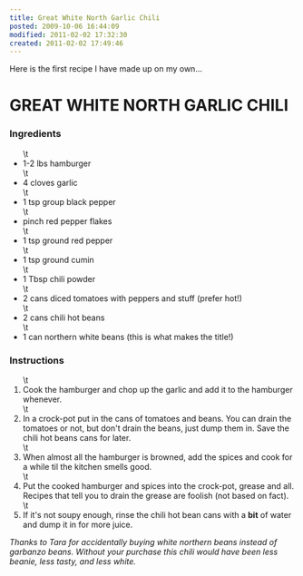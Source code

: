 ```yaml
---
title: Great White North Garlic Chili
posted: 2009-10-06 16:44:09
modified: 2011-02-02 17:32:30
created: 2011-02-02 17:49:46
---
```

Here is the first recipe I have made up on my own...
<h1>GREAT WHITE NORTH GARLIC CHILI</h1>
<h3>Ingredients</h3>
<ul>
\t<li>1-2 lbs hamburger</li>
\t<li>4 cloves garlic</li>
\t<li>1 tsp group black pepper</li>
\t<li>pinch red pepper flakes</li>
\t<li>1 tsp ground red pepper</li>
\t<li>1 tsp ground cumin</li>
\t<li>1 Tbsp chili powder</li>
\t<li>2 cans diced tomatoes with peppers and stuff (prefer hot!)</li>
\t<li>2 cans chili hot beans</li>
\t<li>1 can northern white beans (this is what makes the title!)</li>
</ul>
<h3>Instructions</h3>
<ol>
\t<li> Cook the hamburger and chop up the garlic and add it to the hamburger whenever.</li>
\t<li>In a crock-pot put in the cans of tomatoes and beans. You can drain the tomatoes or not, but don't drain the beans, just dump them in. Save the chili hot beans cans for later.</li>
\t<li>When almost all the hamburger is browned, add the spices and cook for a while til the kitchen smells good.</li>
\t<li>Put the cooked hamburger and spices into the crock-pot, grease and all. Recipes that tell you to drain the grease are foolish (not based on fact).</li>
\t<li>If it's not soupy enough, rinse the chili hot bean cans with a <strong>bit</strong> of water and dump it in for more juice.</li>
</ol>
<em>Thanks to Tara for accidentally buying white northern beans instead of garbanzo beans. Without your purchase this chili would have been less beanie, less tasty, and less white.</em>
